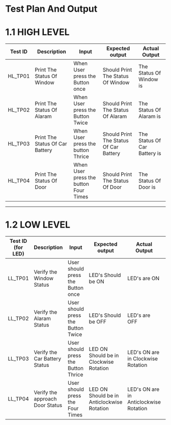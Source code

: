# Test Plan And Output

# 1.1 HIGH LEVEL

| Test ID | Description | Input | Expected output | Actual Output | 
| --- | --- | --- | --- | --- | 
| HL_TP01 | Print The Status Of Window | When User press the Button once | Should Print The Status Of Window |  The Status Of Window is  | 
| HL_TP02 | Print The Status Of Alaram |  When User press the Button Twice | Should Print The Status Of Alaram   |  The Status Of Alaram is  | 
| HL_TP03 | Print The Status Of Car Battery | When User  press the button Thrice | Should Print The Status Of Car Battery | The Status Of Car Battery is | 
| HL_TP04 | Print The Status Of Door | When User press the button Four Times | Should Print The Status Of Door | The Status Of Door is | 

---

# 1.2 LOW LEVEL



| Test ID (for LED)| Description | Input | Expected output | Actual Output | passed/not |
| --- | --- | --- | --- | --- | --- |
| LL_TP01 | Verify the Window Status | User should press the Button once |  LED's Should be ON | LED's are ON |  |
| LL_TP02 | Verify the Alaram Status | User should press the Button Twice |  LED's Should be OFF |  LED's are OFF |  |
| LL_TP03 | Verify the Car Battery Status | User should press the Button Thrice | LED ON Should be in Clockwise Rotation | LED's ON are in Clockwise Rotation | | 
| LL_TP04 | Verify the approach Door Status | User should press the Four Times |LED ON Should be in Anticlockwise Rotation | LED's ON are in Anticlockwise Rotation |  |
